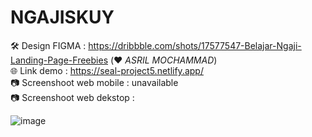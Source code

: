 # NGAJISKUY
🛠️ Design FIGMA :  https://dribbble.com/shots/17577547-Belajar-Ngaji-Landing-Page-Freebies (❤️ <i>ASRIL MOCHAMMAD</i>) <br />
🌐 Link demo : https://seal-project5.netlify.app/ <br />
📷 Screenshoot web mobile : unavailable <br />
📷 Screenshoot web dekstop :

![image](https://user-images.githubusercontent.com/49223890/156313124-d6514a92-920f-4c92-848a-3dcc54e69213.png)
